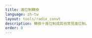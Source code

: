 ```yaml
---
title: 進位制轉換
language: zh-tw
layout: tools/radix_convt
description: 轉換十進位制成其他常見進位制。
order: 0
---
```


